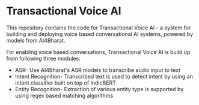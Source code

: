 # Transactional Voice AI

This repository contains the code for Transactional Voice AI - a system for building and deploying voice based conversational AI systems, powered by models from AI4Bharat.

For enabling voice based conversations, Transactional Voice AI is build up from following three modules:
- ASR- Use AI4Bharat's ASR models to transcribe audio input to text
- Intent Recognition- Transcribed text is used to detect intent by using an intent classifier built on top of IndicBERT
- Entity Recognition- Extraction of various entity type is supported by using regex based matching algorithms